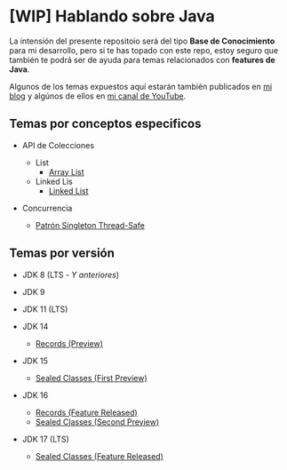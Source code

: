 # [WIP] Hablando sobre Java

La intensión del presente repositoio será del tipo **Base de Conocimiento** para mi desarrollo, pero si te has topado con este repo, estoy seguro que también te podrá ser de ayuda para temas relacionados con **features de Java**.

Algunos de los temas expuestos aquí estarán también publicados en [mi blog](https://cruzaley-web.com/) y algúnos de ellos en [mi canal de YouTube](https://www.youtube.com/channel/UCxtN0ZzDyz7cAQavGHbAOlQ).

## Temas por conceptos especificos

- API de Colecciones
  - List
    - [Array List](src/main/java/com/spcruzaley/topic/collections/list/arrayList)
  - Linked Lis
    - [Linked List](src/main/java/com/spcruzaley/topic/collections/list/linkedlist)

- Concurrencia
  - [Patrón Singleton Thread-Safe](src/main/java/com/spcruzaley/topic/concurrency/singletonpattern)

## Temas por versión

- JDK 8 (LTS - _Y anteriores_)


- JDK 9


- JDK 11 (LTS)


- JDK 14
  - [Records (Preview)](src/main/java/com/spcruzaley/jdk14/records/)


- JDK 15
  - [Sealed Classes (First Preview)](src/main/java/com/spcruzaley/jdk17/sealedclasses/) 


- JDK 16
  - [Records (Feature Released)](src/main/java/com/spcruzaley/jdk14/records/)
  - [Sealed Classes (Second Preview)](src/main/java/com/spcruzaley/jdk17/sealedclasses/)


- JDK 17 (LTS)
  - [Sealed Classes (Feature Released)](src/main/java/com/spcruzaley/jdk17/sealedclasses/)
